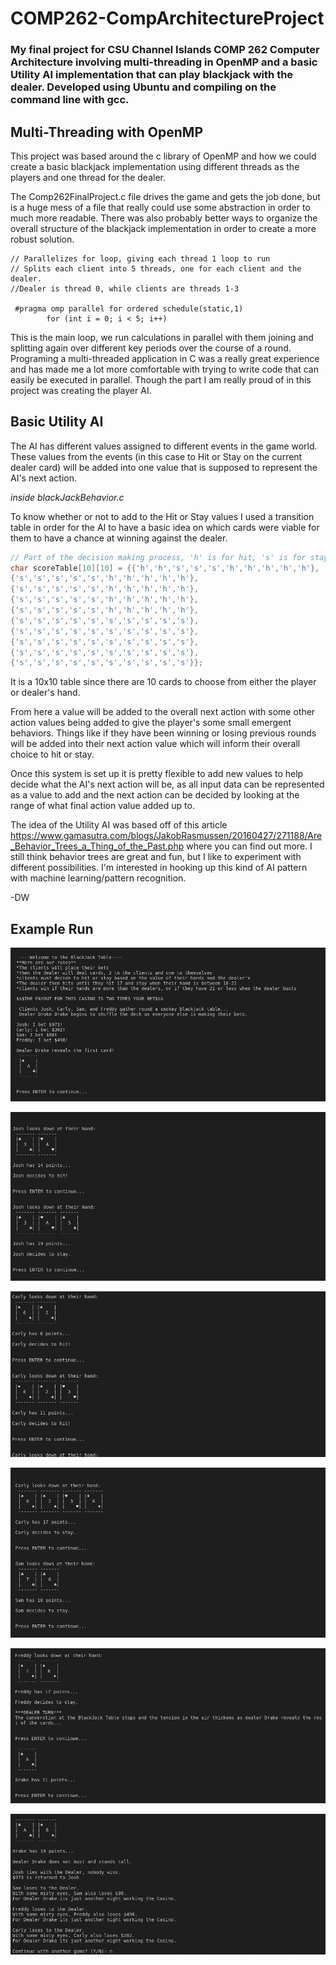 # COMP262-CompArchitectureProject

### My final project for **CSU Channel Islands** COMP 262 Computer Architecture involving multi-threading in OpenMP and a basic Utility AI implementation that can play blackjack with the dealer. Developed using Ubuntu and compiling on the command line with gcc.

## Multi-Threading with OpenMP

This project was based around the c library of OpenMP and how we could create a basic blackjack implementation using different threads as the players and one thread for the dealer.

The Comp262FinalProject.c file drives the game and gets the job done, but is a huge mess of a file that really could use some abstraction in order to much more readable. There was also probably better ways to organize the overall structure of the blackjack implementation in order to create a more robust solution.

```
// Parallelizes for loop, giving each thread 1 loop to run
// Splits each client into 5 threads, one for each client and the dealer.
//Dealer is thread 0, while clients are threads 1-3

 #pragma omp parallel for ordered schedule(static,1)
        for (int i = 0; i < 5; i++)         
```  

This is the main loop, we run calculations in parallel with them joining and splitting again over different key periods over the course of a round. Programing a multi-threaded application in C was a really great experience and has made me a lot more comfortable with trying to write code that can easily be executed in parallel. Though the part I am really proud of in this project was creating the player AI.  




## Basic Utility AI

The AI has different values assigned to different events in the game world. These values from the events (in this case to Hit or Stay on the current dealer card) will be added into one value that is supposed to represent the AI's next action.  

*inside blackJackBehavior.c*

To know whether or not to add to the Hit or Stay values I used a transition table in order for the AI to have a basic idea on which cards were viable for them to have a chance at winning against the dealer. 

```C
// Part of the decision making process, 'h' is for hit, 's' is for stay
char scoreTable[10][10] = {{'h','h','s','s','s','h','h','h','h','h'}, 
{'s','s','s','s','s','h','h','h','h','h'},
{'s','s','s','s','s','h','h','h','h','h'},
{'s','s','s','s','s','h','h','h','h','h'},
{'s','s','s','s','s','h','h','h','h','h'},
{'s','s','s','s','s','s','s','s','s','s'},
{'s','s','s','s','s','s','s','s','s','s'},
{'s','s','s','s','s','s','s','s','s','s'},
{'s','s','s','s','s','s','s','s','s','s'},
{'s','s','s','s','s','s','s','s','s','s'}};
```

It is a 10x10 table since there are 10 cards to choose from either the player or dealer's hand.

From here a value will be added to the overall next action with some other action values being added to give the player's some small emergent behaviors. Things like if they have been winning or losing previous rounds will be added into their next action value which will inform their overall choice to hit or stay. 

Once this system is set up it is pretty flexible to add new values to help decide what the AI's next action will be, as all input data can be represented as a value to add and the next action can be decided by looking at the range of what final action value added up to.

The idea of the Utility AI was based off of this article https://www.gamasutra.com/blogs/JakobRasmussen/20160427/271188/Are_Behavior_Trees_a_Thing_of_the_Past.php where you can find out more. I still think behavior trees are great and fun, but I like to experiment with different possibilities. I'm interested in hooking up this kind of AI pattern with machine learning/pattern recognition.

-DW

## Example Run

![Example Run 1](Comp262BJRunScreenShot1.png)

![Example Run 2](Comp262BJRunScreenShot2.png)

![Example Run 3](Comp262BJRunScreenShot3.png)

![Example Run 4](Comp262BJRunScreenShot4.png)

![Example Run 5](Comp262BJRunScreenShot5.png)

![Example Run 6](Comp262BJRunScreenShot6.png)

